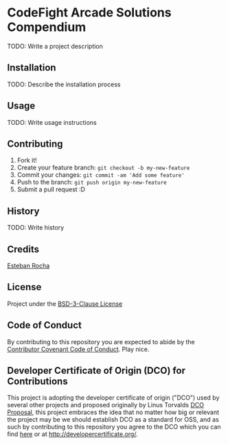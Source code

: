 # CodeFight Arcade Solutions Compendium

TODO: Write a project description

## Installation

TODO: Describe the installation process

## Usage

TODO: Write usage instructions

## Contributing

1.  Fork it!
2.  Create your feature branch: `git checkout -b my-new-feature`
3.  Commit your changes: `git commit -am 'Add some feature'`
4.  Push to the branch: `git push origin my-new-feature`
5.  Submit a pull request :D

## History

TODO: Write history

## Credits

[Esteban Rocha](https://github.com/Esteban-Rocha)

## License

Project under the [BSD-3-Clause License](LICENSE)

## Code of Conduct

By contributing to this repository you are expected to abide by the [Contributor Covenant Code of Conduct](CODE_OF_CONDUCT). Play nice.

## Developer Certificate of Origin (DCO) for Contributions

This project is adopting the developer certificate of origin ("DCO") used by several other projects and proposed originally by Linus Torvalds [DCO Proposal](https://lkml.org/lkml/2004/5/23/10), this project embraces the idea that no matter how big or relevant the project may be we should establish DCO as a standard for OSS, and as such by contributing to this repository you agree to the DCO which you can find [here](DEVELOPER_CERTIFICATE_OF_ORIGIN) or at http://developercertificate.org/.

